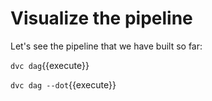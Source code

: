 # Visualize the pipeline

Let's see the pipeline that we have built so far:

`dvc dag`{{execute}}

`dvc dag --dot`{{execute}}
